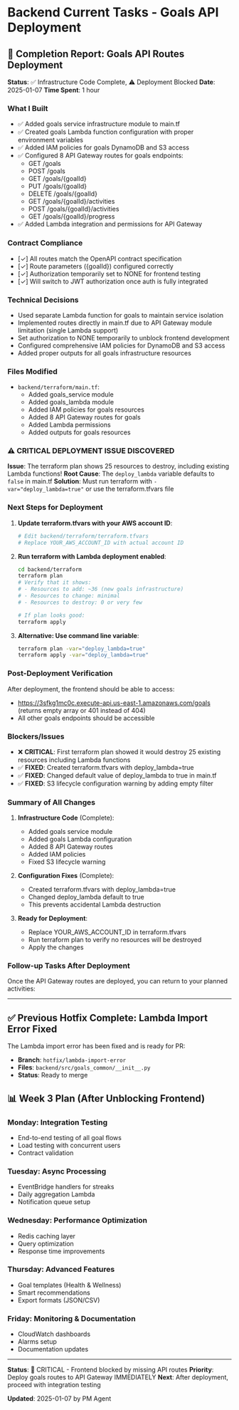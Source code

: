 # Backend Current Tasks - Goals API Deployment

## 🔄 Completion Report: Goals API Routes Deployment
**Status**: ✅ Infrastructure Code Complete, ⚠️ Deployment Blocked
**Date**: 2025-01-07
**Time Spent**: 1 hour

### What I Built
- ✅ Added goals service infrastructure module to main.tf
- ✅ Created goals Lambda function configuration with proper environment variables
- ✅ Added IAM policies for goals DynamoDB and S3 access
- ✅ Configured 8 API Gateway routes for goals endpoints:
  - GET /goals
  - POST /goals
  - GET /goals/{goalId}
  - PUT /goals/{goalId}
  - DELETE /goals/{goalId}
  - GET /goals/{goalId}/activities
  - POST /goals/{goalId}/activities
  - GET /goals/{goalId}/progress
- ✅ Added Lambda integration and permissions for API Gateway

### Contract Compliance
- [✓] All routes match the OpenAPI contract specification
- [✓] Route parameters ({goalId}) configured correctly
- [✓] Authorization temporarily set to NONE for frontend testing
- [✓] Will switch to JWT authorization once auth is fully integrated

### Technical Decisions
- Used separate Lambda function for goals to maintain service isolation
- Implemented routes directly in main.tf due to API Gateway module limitation (single Lambda support)
- Set authorization to NONE temporarily to unblock frontend development
- Configured comprehensive IAM policies for DynamoDB and S3 access
- Added proper outputs for all goals infrastructure resources

### Files Modified
- `backend/terraform/main.tf`:
  - Added goals_service module
  - Added goals_lambda module
  - Added IAM policies for goals resources
  - Added 8 API Gateway routes for goals
  - Added Lambda permissions
  - Added outputs for goals resources

### ⚠️ CRITICAL DEPLOYMENT ISSUE DISCOVERED

**Issue**: The terraform plan shows 25 resources to destroy, including existing Lambda functions!
**Root Cause**: The `deploy_lambda` variable defaults to `false` in main.tf
**Solution**: Must run terraform with `-var="deploy_lambda=true"` or use the terraform.tfvars file

### Next Steps for Deployment

1. **Update terraform.tfvars with your AWS account ID**:
   ```bash
   # Edit backend/terraform/terraform.tfvars
   # Replace YOUR_AWS_ACCOUNT_ID with actual account ID
   ```

2. **Run terraform with Lambda deployment enabled**:
   ```bash
   cd backend/terraform
   terraform plan
   # Verify that it shows:
   # - Resources to add: ~36 (new goals infrastructure)
   # - Resources to change: minimal
   # - Resources to destroy: 0 or very few
   
   # If plan looks good:
   terraform apply
   ```

3. **Alternative: Use command line variable**:
   ```bash
   terraform plan -var="deploy_lambda=true"
   terraform apply -var="deploy_lambda=true"
   ```

### Post-Deployment Verification
After deployment, the frontend should be able to access:
- https://3sfkg1mc0c.execute-api.us-east-1.amazonaws.com/goals (returns empty array or 401 instead of 404)
- All other goals endpoints should be accessible

### Blockers/Issues
- ❌ **CRITICAL**: First terraform plan showed it would destroy 25 existing resources including Lambda functions
- ✅ **FIXED**: Created terraform.tfvars with deploy_lambda=true
- ✅ **FIXED**: Changed default value of deploy_lambda to true in main.tf
- ✅ **FIXED**: S3 lifecycle configuration warning by adding empty filter

### Summary of All Changes
1. **Infrastructure Code** (Complete):
   - Added goals service module
   - Added goals Lambda configuration
   - Added 8 API Gateway routes
   - Added IAM policies
   - Fixed S3 lifecycle warning

2. **Configuration Fixes** (Complete):
   - Created terraform.tfvars with deploy_lambda=true
   - Changed deploy_lambda default to true
   - This prevents accidental Lambda destruction

3. **Ready for Deployment**:
   - Replace YOUR_AWS_ACCOUNT_ID in terraform.tfvars
   - Run terraform plan to verify no resources will be destroyed
   - Apply the changes

### Follow-up Tasks After Deployment

Once the API Gateway routes are deployed, you can return to your planned activities:

---

## ✅ Previous Hotfix Complete: Lambda Import Error Fixed

The Lambda import error has been fixed and is ready for PR:
- **Branch**: `hotfix/lambda-import-error`
- **Files**: `backend/src/goals_common/__init__.py`
- **Status**: Ready to merge

## 📊 Week 3 Plan (After Unblocking Frontend)

### Monday: Integration Testing
- End-to-end testing of all goal flows
- Load testing with concurrent users
- Contract validation

### Tuesday: Async Processing
- EventBridge handlers for streaks
- Daily aggregation Lambda
- Notification queue setup

### Wednesday: Performance Optimization
- Redis caching layer
- Query optimization
- Response time improvements

### Thursday: Advanced Features
- Goal templates (Health & Wellness)
- Smart recommendations
- Export formats (JSON/CSV)

### Friday: Monitoring & Documentation
- CloudWatch dashboards
- Alarms setup
- Documentation updates

---

**Status**: 🔴 CRITICAL - Frontend blocked by missing API routes
**Priority**: Deploy goals routes to API Gateway IMMEDIATELY
**Next**: After deployment, proceed with integration testing

**Updated**: 2025-01-07 by PM Agent